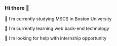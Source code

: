 ### Hi there 👋

🔭 I’m currently studying MSCS in Boston University

🌱 I’m currently learning web back-end technology

🤔 I’m looking for help with internship opportunity 

<!--
**jianxie134/jianxie134** is a ✨ _special_ ✨ repository because its `README.md` (this file) appears on your GitHub profile.

Here are some ideas to get you started:

- 🔭 I’m currently working on ...
- 🌱 I’m currently learning ...
- 👯 I’m looking to collaborate on ...
- 🤔 I’m looking for help with ...
- 💬 Ask me about ...
- 📫 How to reach me: ...
- 😄 Pronouns: ...
- ⚡ Fun fact: ...
-->
